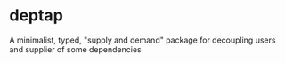 # deptap
A minimalist, typed, "supply and demand" package for decoupling users and supplier of some dependencies
